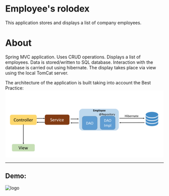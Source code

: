 # Employee's rolodex 
This application stores and displays a list of company employees.


# About
Spring MVC application. Uses CRUD operations. Displays a list of employees.
Data is stored/written to SQL database. Interaction with the database is carried out using hibernate. The display takes place via view using the local TomCat server.

The architecture of the application is built taking into account the Best Practice:
![Screenshot](BestPractice.png)

___

## Demo:
![logo](https://media.giphy.com/media/CoNJ7TOlfz5mB5LtRp/giphy.gif) 

